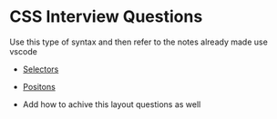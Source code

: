# CSS Interview Questions

Use this type of syntax and then refer to the notes already made use vscode

-   [Selectors](../../Development/ReactJS.md#react-router)

- [Positons]()

- Add how to achive this layout questions as well
